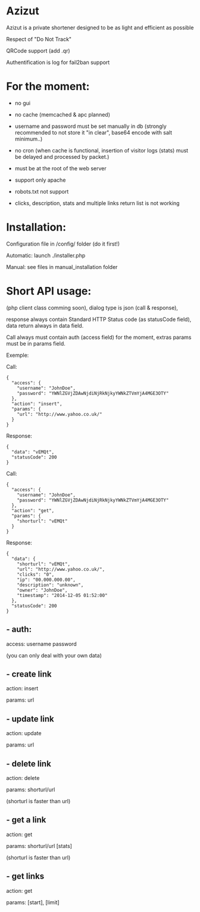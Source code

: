 Azizut
======

Azizut is a private shortener designed to be as light and efficient as possible



Respect of "Do Not Track"

QRCode support (add .qr)

Authentification is log for fail2ban support



# For the moment:

- no gui

- no cache (memcached & apc planned)

- username and password must be set manually in db (strongly recommended to not store it "in clear", base64 encode with salt minimum..)

- no cron (when cache is functional, insertion of visitor logs (stats) must be delayed and processed by packet.)

- must be at the root of the web server

- support only apache

- robots.txt not support

- clicks, description, stats and multiple links return list is not working



# Installation:

Configuration file in /config/ folder (do it first!)

Automatic: launch ./installer.php

Manual: see files in manual_installation folder




# Short API usage:

(php client class comming soon), dialog type is json (call & response), 

response always contain Standard HTTP Status code (as statusCode field), data return always in data field.

Call always must contain auth (access field) for the moment, extras params must be in params field.

Exemple:

Call:

```
{
  "access": {
    "username": "JohnDoe",
    "password": "YWNlZGVjZDAwNjdiNjRkNjkyYWNkZTVmYjA4MGE3OTY"
  },
  "action": "insert",
  "params": {
    "url": "http://www.yahoo.co.uk/"
  }
}
```

Response:

```
{
  "data": "vEMQt",
  "statusCode": 200
}
```

Call:

```
{
  "access": {
    "username": "JohnDoe",
    "password": "YWNlZGVjZDAwNjdiNjRkNjkyYWNkZTVmYjA4MGE3OTY"
  },
  "action": "get",
  "params": {
    "shorturl": "vEMQt"
  }
}
```

Response:

```
{
  "data": {
    "shorturl": "vEMQt",
    "url": "http://www.yahoo.co.uk/",
    "clicks": "0",
    "ip": "00.000.000.00",
    "description": "unknown",
    "owner": "JohnDoe",
    "timestamp": "2014-12-05 01:52:00"
  },
  "statusCode": 200
}
```


## - auth:

access: username password

(you can only deal with your own data)


## - create link

action: insert

params: url


## - update link

action: update

params: url


## - delete link

action: delete

params: shorturl/url

(shorturl is faster than url)



## - get a link

action: get

params: shorturl/url [stats]

(shorturl is faster than url)


## - get links

action: get

params: [start], [limit]